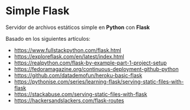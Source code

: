 # Simple Flask

Servidor de archivos estáticos simple en **Python** con **Flask**

Basado en los siguientes artículos:

- https://www.fullstackpython.com/flask.html
- https://exploreflask.com/en/latest/index.html
- https://realpython.com/flask-by-example-part-1-project-setup
- https://fedoramagazine.org/continuous-deployment-github-python
- https://github.com/datademofun/heroku-basic-flask
- https://pythonise.com/series/learning-flask/serving-static-files-with-flask
- https://stackabuse.com/serving-static-files-with-flask
- https://hackersandslackers.com/flask-routes
